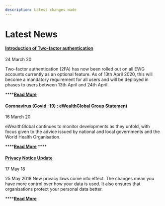 ```yaml
---
description: Latest changes made
---
```


# Latest News

#### [Introduction of Two-factor authentication](https://www.ewealthglobal.com/news/latest-news/introduction-two-factor-authentication/)

24 March 20

Two-factor authentication \(2FA\) has now been rolled out on all EWG accounts currently as an optional feature. As of 13th April 2020, this will become a mandatory requirement for all users and will be deployed in phases to users between 13th April and 24th April.

\*\*\*\*[**Read More** ](https://www.ewealthglobal.com/news/latest-news/introduction-two-factor-authentication/)

#### [Coronavirus \(Covid -19\) : eWealthGlobal Group Statement](https://www.ewealthglobal.com/news/latest-news/latest-news-1/)

16 March 20

eWealthGlobal continues to monitor developments as they unfold, with focus given to the advice issued by national and local governments and the World Health Organisation.

\*\*\*\*[**Read More**](https://www.ewealthglobal.com/news/latest-news/latest-news-1/) ****

#### [Privacy Notice Update](https://www.ewealthglobal.com/news/latest-news/privacy-notice/)

17 May 18

25 May 2018 New privacy laws come into effect. The changes mean you have more control over how your data is used. It also ensures that organisations protect your personal data better.

\*\*\*\*[**Read More**](https://www.ewealthglobal.com/news/latest-news/privacy-notice/) 

